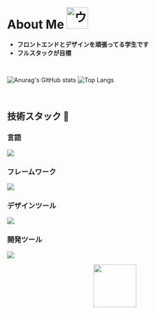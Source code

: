 <h1>
  About Me
  <img src="https://media.tenor.com/p58rSbDQZMoAAAAi/umamusumeprettyderby.gif" 
       alt="ウマ娘 Pretty Derby" 
       width="50" />
</h1>

- **フロントエンドとデザインを頑張ってる学生です**
- **フルスタックが目標**

<br>

  <div>
    
  ![Anurag's GitHub stats](https://github-readme-stats.vercel.app/api?username=reonalddekapurio) ![Top Langs](https://github-readme-stats.vercel.app/api/top-langs/?username=reonalddekapurio&layout=compact)  
    
 
</div>

  <br>

<h2>
  技術スタック 💪
</h2>
<div>
  <h3>
    言語
  </h3>
  
  <p>
    <a href="https://skillicons.dev">
      <img src="https://skillicons.dev/icons?i=html,css,js,py,ts" />
    </a>
  </p>

  <h3>
    フレームワーク 
  </h3>
  
  <p>
    <a href="https://skillicons.dev">
      <img src="https://skillicons.dev/icons?i=nextjs,react,tailwind" />
    </a>
  </p>
  
  <h3>
    デザインツール
  </h3>
  
  <p>
    <a href="https://skillicons.dev">
      <img src="https://skillicons.dev/icons?i=figma,xd,ai,ps,pr" />
    </a>
  </p>
  
  <h3>
    開発ツール
  </h3>
  
  <p>
    <a href="https://skillicons.dev">
    </a>
    <img src="https://skillicons.dev/icons?i=docker,github,git" /> 
  </p>
</div>

<div align="center">
  <img src="https://media1.tenor.com/m/xDZDe_5KPLgAAAAC/gbc-girlsbandcry.gif" 
       width="100" 
</div>





 
